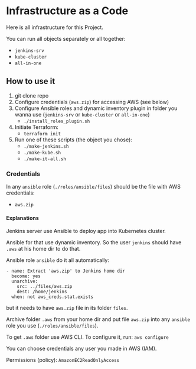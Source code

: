 # Infrastructure as a Code
Here is all infrastructure for this Project.

You can run all objects separately or all together:
- `jenkins-srv`
- `kube-cluster`
- `all-in-one`

## How to use it
1. git clone repo
2. Configure credentials (`aws.zip`) for accessing AWS (see below)
3. Configure Ansible roles and dynamic inventory plugin in folder you wanna use (`jenkins-srv` or `kube-cluster` or `all-in-one`)
    - `./install_roles_plugin.sh` 
4. Initiate Terraform: 
    - `terraform init`
6. Run one of these scripts (the object you chose):
    - `./make-jenkins.sh`
    - `./make-kube.sh`
    - `./make-it-all.sh`

### Credentials
In any `ansible` role (`./roles/ansible/files`) should be the file with AWS credentials:
- `aws.zip` 

#### Explanations
Jenkins server use Ansible to deploy app into Kubernetes cluster.

Ansible for that use dynamic inventory. So the user `jenkins` should have `.aws` at his home dir to do that.

Ansible role `ansible` do it all automatically:
```
- name: Extract 'aws.zip' to Jenkins home dir
  become: yes
  unarchive:
    src: ../files/aws.zip
    dest: /home/jenkins
  when: not aws_creds.stat.exists
```
but it needs to have `aws.zip` file in its folder `files`.

Archive folder `.aws` from your home dir and put file `aws.zip` into any `ansible` role you use (`./roles/ansible/files`).

To get `.aws` folder use AWS CLI. To configure it, run: `aws configure`

You can choose credentials any user you made in AWS (IAM). 

Permissions (policy): `AmazonEC2ReadOnlyAccess` 

